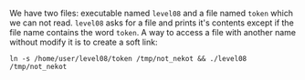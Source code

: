 
We have two files: executable named `level08` and a file named `token` which we can not read. `level08` asks for a file and prints it's contents except if the file name contains the word `token`. A way to access a file with another name without modify it is to create a soft link:

``` shell
ln -s /home/user/level08/token /tmp/not_nekot && ./level08 /tmp/not_nekot
```
